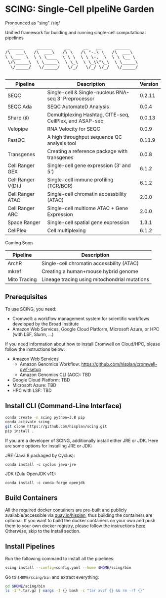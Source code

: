 # SCING: Single-Cell pIpeliNe Garden

Pronounced as "sing" /siŋ/

Unified framework for building and running single-cell computational pipelines

<pre>
 ______     ______     __     __   __     ______
/\  ___\   /\  ___\   /\ \   /\ "-.\ \   /\  ___\
\ \___  \  \ \ \____  \ \ \  \ \ \-.  \  \ \ \__ \
 \/\_____\  \ \_____\  \ \_\  \ \_\\"\_\  \ \_____\
  \/_____/   \/_____/   \/_/   \/_/ \/_/   \/_____/

</pre>

Pipeline          | Description                                              | Version
----------------- | ---------------------------------------------------------|---------
SEQC              | Single-cell & Single-nucleus RNA-seq 3' Preprocessor     | 0.2.11
SEQC Ada          | SEQC AutomateD Analysis                                  | 0.0.4
Sharp (♯)         | Demultiplexing Hashtag, CITE-seq, CellPlex, and ASAP-seq | 0.0.13
Velopipe          | RNA Velocity for SEQC                                    | 0.0.9
FastQC            | A high throughput sequence QC analysis tool              | 0.11.9
Transgenes        | Creating a reference package with transgenes             | 0.0.8
Cell Ranger GEX   | Single-cell gene expression (3' and 5')                  | 6.1.2
Cell Ranger V(D)J | Single-cell immune profiling (TCR/BCR)                   | 6.1.2
Cell Ranger ATAC  | Single-cell chromatin accessbility (ATAC)                | 2.0.0
Cell Ranger ARC   | Single-cell multiome ATAC + Gene Expression              | 2.0.0
Space Ranger      | Single-cell spatial gene expression                      | 1.3.1
CellPlex          | Cell multiplexing                                        | 6.1.2

Coming Soon

Pipeline          | Description
----------------- | --------------------------------------------------------------
ArchR             | Single-cell chromatin accessbility (ATAC)
mkref             | Creating a human+mouse hybrid genome
Mito Tracing      | Lineage tracing using mitochondrial mutations

## Prerequisites

To use SCING, you need:

- Cromwell: a workflow management system for scientific workflows developed by the Broad Institute
- Amazon Web Services, Google Cloud Platform, Microsoft Azure, or HPC (with LSF, Slurm, ...)

If you need information about how to install Cromwell on Cloud/HPC, please follow the instructions below:

- Amazon Web Services
  - Amazon Genomics Workflow: https://github.com/hisplan/cromwell-gwf-setup
  - Amazon Genomics CLI (AGC): TBD
- Google Cloud Platform: TBD
- Microsoft Azure: TBD
- HPC with LSF: TBD

## Install CLI (Command-Line Interface)

```bash
conda create -n scing python=3.8 pip
conda activate scing
git clone https://github.com/hisplan/scing.git
pip install .
```

If you are a developer of SCING, additionally install either JRE or JDK. Here are some options for installing JRE or JDK:

JRE (Java 8 packaged by Cyclus):

```
conda install -c cyclus java-jre
```

JDK (Zulu OpenJDK v11):

```
conda install -c conda-forge openjdk
```

## Build Containers

All the required docker containers are pre-built and publicly available/accessible via [quay.io/hisplan](https://quay.io/user/hisplan), thus building the containers are optional. If you want to build the docker containers on your own and push them to your own docker registry, please follow the instructions [here](./docs/build.md). Otherwise, skip to the Install section.

## Install Pipelines

Run the following command to install all the pipelines:

```bash
scing install --config=config.yaml --home $HOME/scing/bin
```

Go to `$HOME/scing/bin` and extract everything:

```bash
cd $HOME/scing/bin
ls -1 *.tar.gz | xargs -I {} bash -c "tar xvzf {} && rm -rf {}"
```
